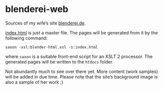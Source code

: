 # blenderei-web

Sources of my wife’s site [blenderei.de](http://www.blenderei.de). 

[index.html](index.html) is just a master file. The pages will be generated from it by the following command:

    saxon -xsl:blender-html.xsl -s:index.html
    
where ```saxon``` is a suitable front-end script for an XSLT 2 processor. The generated pages will be written to the ```htdocs``` folder.

Not abundantly much to see over there yet. More content (work samples) will be added in due time. Please note that the site’s background image is also a sample of her work ;)
